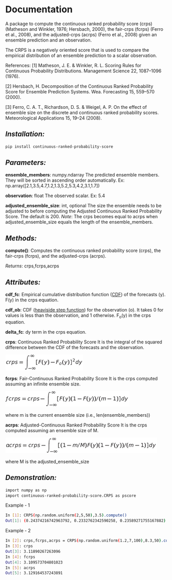 # Documentation    
A package to compute the continuous ranked probability score (crps) (Matheson and Winkler, 1976; Hersbach, 2000), the fair-crps (fcrps) (Ferro et al., 2008), and the adjusted-crps (acrps) (Ferro et al., 2008) given an ensemble prediction and an observation.
    
The CRPS is a negatively oriented score that is used to compare the empirical distribution of an ensemble prediction to a scalar observation.

References:
[1] Matheson, J. E. & Winkler, R. L. Scoring Rules for Continuous Probability Distributions. Management Science 22, 1087–1096 (1976).

[2] Hersbach, H. Decomposition of the Continuous Ranked Probability Score for Ensemble Prediction Systems. Wea. Forecasting 15, 559–570 (2000).

[3] Ferro, C. A. T., Richardson, D. S. & Weigel, A. P. On the effect of ensemble size on the discrete and continuous ranked probability scores. Meteorological Applications 15, 19–24 (2008).

## _Installation:_
```sh
pip install continuous-ranked-probability-score
```

## _Parameters:_
**ensemble_members**: numpy.ndarray
The predicted ensemble members. They will be sorted in ascending order automatically.
Ex: np.array([2.1,3.5,4.7,1.2,1.3,5.2,5.3,4.2,3.1,1.7])

**observation**: float
The observed scalar.
Ex: 5.4
    
**adjusted_ensemble_size**: int, optional
The size the ensemble needs to be adjusted to before computing the Adjusted Continuous Ranked Probability Score. The default is 200. 
_Note_: The crps becomes equal to acrps when adjusted_ensemble_size equals the length of the ensemble_members.

## _Methods:_
**compute()**:
Computes the continuous ranked probability score (crps), the fair-crps (fcrps), and the adjusted-crps (acrps).

_Returns_:
crps,fcrps,acrps

## _Attributes:_
**cdf_fc**: 
Empirical cumulative distribution function ([CDF](https://en.wikipedia.org/wiki/Cumulative_distribution_function)) of the forecasts (y). F(y) in the crps equation.
   
**cdf_ob**:
CDF ([heaviside step function](https://en.wikipedia.org/wiki/Heaviside_step_function)) for the observation (o). It takes 0 for values is less than the observation, and 1 otherwise. F<sub>o</sub>(y) in the crps equation.
    
**delta_fc**:
dy term in the crps equation.
    
**crps**: Continuous Ranked Probability Score
It is the integral of the squared difference between the CDF of the forecasts and the observation.

![crps](crps.jpg)

**fcrps**: Fair-Continuous Ranked Probability Score
It is the crps computed assuming an infinite ensemble size.

![fcrps](fcrps.jpg)

where m is the current ensemble size (i.e., len(ensemble_members))

**acrps**: Adjusted-Continuous Ranked Probability Score
It is the crps computed assuming an ensemble size of M.

![acrps](acrps.jpg)

where M is the adjusted_ensemble_size

## _Demonstration:_
```sh
import numpy as np
import continuous-ranked-probability-score.CRPS as pscore
```
Example - 1
```sh
In [1]: CRPS(np.random.uniform(2,5,50),3.5).compute()
Out[1]: (0.24374216742963792, 0.2332762342590258, 0.23589271755167882)
```
Example - 2
```sh
In [2]: crps,fcrps,acrps = CRPS(np.random.uniform(1.2,7,100),8.3,50).compute()
In [3]: crps
Out[3]: 3.11890267263096
In [4]: fcrps
Out[4]: 3.109573704801023
In [5]: acrps
Out[5]: 3.129164537243891
```

